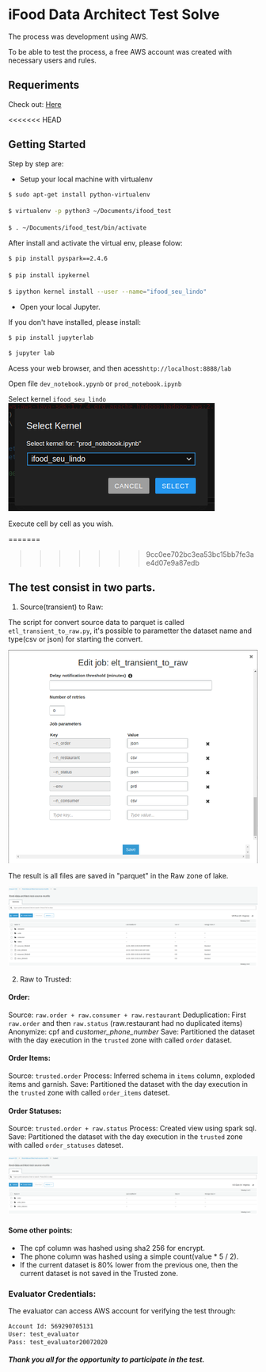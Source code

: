 # iFood Data Architect Test Solve

The process was development using AWS.

To be able to test the process, a free AWS account was created with necessary users and rules.

## Requeriments

Check out: [Here](https://github.com/ifood/ifood-data-architect-test)

<<<<<<< HEAD
## Getting Started

Step by step are:

* Setup your local machine with virtualenv

```bash
$ sudo apt-get install python-virtualenv

$ virtualenv -p python3 ~/Documents/ifood_test

$ . ~/Documents/ifood_test/bin/activate
```

After install and activate the virtual env, please folow:

```bash
$ pip install pyspark==2.4.6

$ pip install ipykernel

$ ipython kernel install --user --name="ifood_seu_lindo"
```

* Open your local Jupyter.

If you don't have installed, please install:
```bash
$ pip install jupyterlab
```

```bash
$ jupyter lab
```
Acess your web browser, and then acess`http://localhost:8888/lab`

Open file `dev_notebook.ypynb` or `prod_notebook.ipynb`

Select kernel `ifood_seu_lindo`
![parametters](prints/ikernel.png)

Execute cell by cell as you wish.


=======
>>>>>>> 9cc0ee702bc3ea53bc15bb7fe3ae4d07e9a87edb
## The test consist in two parts.
  
1. Source(transient) to Raw:

The script for convert source data to parquet is called `etl_transient_to_raw.py`, it's possible to parametter the dataset name and type(csv or json) for starting the convert.

![parametters](prints/aws1.png)

The result is all files are saved in "parquet" in the Raw zone of lake.

![bucket-raw](prints/aws2.png)

2. Raw to Trusted:

#### Order:
Source: `raw.order + raw.consumer + raw.restaurant`
Deduplication: First `raw.order` and then `raw.status` (raw.restaurant had no duplicated items)
Anonymize: cpf and *customer_phone_number*
Save: Partitioned the dataset with the day execution in the `trusted` zone with called `order` dataset.

#### Order Items:
Source: `trusted.order`
Process: Inferred schema in `items` column, exploded items and garnish.
Save: Partitioned the dataset with the day execution in the `trusted` zone with called `order_items` dateset.

#### Order Statuses:
Source: `trusted.order + raw.status`
Process: Created view using spark sql.
Save: Partitioned the dataset with the day execution in the `trusted` zone with called `order_statuses` dateset.

![bucket-trusted](prints/aws3.png)

#### Some other points:
* The cpf column was hashed using sha2 256 for encrypt.
* The phone column was hashed using a simple count(value * 5 / 2).
* If the current dataset is 80% lower from the previous one, then the current dataset is not saved in the Trusted zone.

### Evaluator Credentials:
The evaluator can access AWS account for verifying the test through:

    Account Id: 569290705131
    User: test_evaluator
    Pass: test_evaluator20072020

##### Thank you all for the opportunity to participate in the test.
